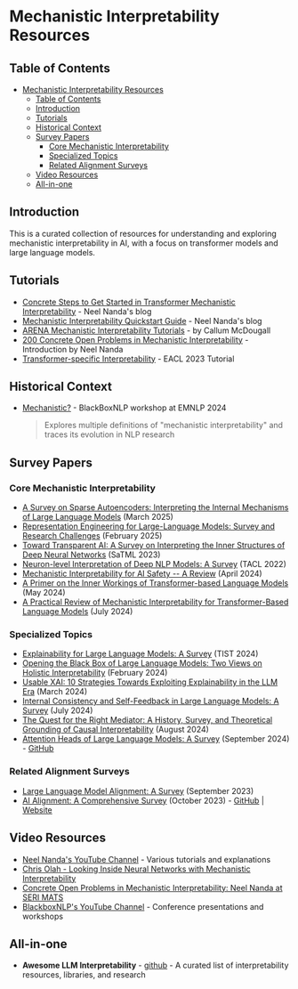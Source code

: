 # Mechanistic Interpretability Resources

## Table of Contents
- [Mechanistic Interpretability Resources](#mechanistic-interpretability-resources)
  - [Table of Contents](#table-of-contents)
  - [Introduction](#introduction)
  - [Tutorials](#tutorials)
  - [Historical Context](#historical-context)
  - [Survey Papers](#survey-papers)
    - [Core Mechanistic Interpretability](#core-mechanistic-interpretability)
    - [Specialized Topics](#specialized-topics)
    - [Related Alignment Surveys](#related-alignment-surveys)
  - [Video Resources](#video-resources)
  - [All-in-one](#all-in-one)

## Introduction
This is a curated collection of resources for understanding and exploring mechanistic interpretability in AI, with a focus on transformer models and large language models.

## Tutorials
- [Concrete Steps to Get Started in Transformer Mechanistic Interpretability](https://www.neelnanda.io/mechanistic-interpretability/getting-started) - Neel Nanda's blog
- [Mechanistic Interpretability Quickstart Guide](https://www.neelnanda.io/mechanistic-interpretability/getting-started) - Neel Nanda's blog
- [ARENA Mechanistic Interpretability Tutorials](https://arena-ch1-transformers.streamlit.app/) - by Callum McDougall
- [200 Concrete Open Problems in Mechanistic Interpretability](https://www.alignmentforum.org/s/yivyHaCAmMJ3CqSyj) - Introduction by Neel Nanda
- [Transformer-specific Interpretability](https://projects.illc.uva.nl/indeep/tutorial/) - EACL 2023 Tutorial

## Historical Context
- [Mechanistic?](https://arxiv.org/abs/2410.09087) - BlackBoxNLP workshop at EMNLP 2024
  > Explores multiple definitions of "mechanistic interpretability" and traces its evolution in NLP research

## Survey Papers

### Core Mechanistic Interpretability
- [A Survey on Sparse Autoencoders: Interpreting the Internal Mechanisms of Large Language Models](https://arxiv.org/abs/2503.05613) (March 2025)
- [Representation Engineering for Large-Language Models: Survey and Research Challenges](http://arxiv.org/abs/2502.17601) (February 2025)
- [Toward Transparent AI: A Survey on Interpreting the Inner Structures of Deep Neural Networks](https://arxiv.org/abs/2207.13243) (SaTML 2023)
- [Neuron-level Interpretation of Deep NLP Models: A Survey](https://aclanthology.org/2022.tacl-1.74) (TACL 2022)
- [Mechanistic Interpretability for AI Safety -- A Review](http://arxiv.org/abs/2404.14082) (April 2024)
- [A Primer on the Inner Workings of Transformer-based Language Models](https://arxiv.org/abs/2405.00208) (May 2024)
- [A Practical Review of Mechanistic Interpretability for Transformer-Based Language Models](http://arxiv.org/abs/2407.02646) (July 2024)

### Specialized Topics
- [Explainability for Large Language Models: A Survey](https://arxiv.org/abs/2309.01029) (TIST 2024)
- [Opening the Black Box of Large Language Models: Two Views on Holistic Interpretability](http://arxiv.org/abs/2402.10688) (February 2024)
- [Usable XAI: 10 Strategies Towards Exploiting Explainability in the LLM Era](http://arxiv.org/abs/2403.08946) (March 2024)
- [Internal Consistency and Self-Feedback in Large Language Models: A Survey](https://arxiv.org/abs/2407.14507) (July 2024)
- [The Quest for the Right Mediator: A History, Survey, and Theoretical Grounding of Causal Interpretability](https://arxiv.org/abs/2408.01416) (August 2024)
- [Attention Heads of Large Language Models: A Survey](https://arxiv.org/abs/2409.03752) (September 2024) - [GitHub](https://github.com/IAAR-Shanghai/Awesome-Attention-Heads)

### Related Alignment Surveys
- [Large Language Model Alignment: A Survey](https://arxiv.org/abs//2309.15025) (September 2023)
- [AI Alignment: A Comprehensive Survey](https://arxiv.org/abs/2310.19852) (October 2023) - [GitHub](https://github.com/PKU-Alignment/AlignmentSurvey) | [Website](https://alignmentsurvey.com/)

## Video Resources
- [Neel Nanda's YouTube Channel](https://www.youtube.com/@neelnanda2469) - Various tutorials and explanations
- [Chris Olah - Looking Inside Neural Networks with Mechanistic Interpretability](https://www.youtube.com/watch?v=2Rdp9GvcYOE)
- [Concrete Open Problems in Mechanistic Interpretability: Neel Nanda at SERI MATS](https://www.youtube.com/watch?v=FnNTbqSG8w4)
- [BlackboxNLP's YouTube Channel](https://www.youtube.com/@blackboxnlp) - Conference presentations and workshops

## All-in-one

- **Awesome LLM Interpretability** - [github](https://github.com/cooperleong00/Awesome-LLM-Interpretability) - A curated list of interpretability resources, libraries, and research